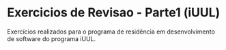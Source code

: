 # Exercicios de Revisao - Parte1 (iUUL)

Exercícios realizados para o programa de residência em desenvolvimento de software do programa iUUL.
